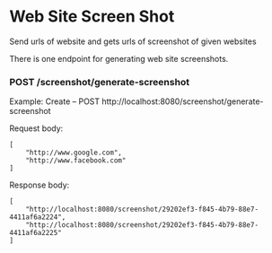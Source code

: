 # Web Site Screen Shot
Send urls of website and gets urls of screenshot of given websites

There is one endpoint for generating web site screenshots. 

### POST /screenshot/generate-screenshot

Example: Create – POST  http://localhost:8080/screenshot/generate-screenshot

Request body:

    [
        "http://www.google.com",
        "http://www.facebook.com"
    ]
    
Response body:

    [
        "http://localhost:8080/screenshot/29202ef3-f845-4b79-88e7-4411af6a2224",
        "http://localhost:8080/screenshot/29202ef3-f845-4b79-88e7-4411af6a2225"
    ]
